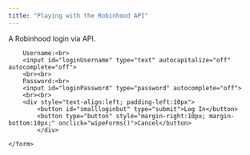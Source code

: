 ```yaml
---
title: "Playing with the Robinhood API"
---
```


A Robinhood login via API.


<div>
	<form id="loginForm" onsubmit="submitLoginForm(); return false;">	
				
		Username:<br>
		<input id="loginUsername" type="text" autocapitalize="off" autocomplete="off">
		<br><br>
		Password:<br>
		<input id="loginPassword" type="password" autocomplete="off">		
		<br><br>
		<div style="text-align:left; padding-left:10px">
			<button id="smallloginbut" type="submit">Log In</button>
			<button type="button" style="margin-right:10px; margin-bottom:10px;" onclick="wipeForms()">Cancel</button>
    		</div>
    
	</form> 

</div>

<script>
	
	
function generate_device_token() {
    let rands = [];
    for (let i = 0; i < 16; i++) {
        r = Math.random();
        rand = 4294967296.0 * r;
        rands.push((Math.round(rand) >> ((3 & i) << 3)) & 255);
    }

    let hexa = [];
    for (let i = 0; i < 256; i++) {	
	let myhex = (i).toString(16);
	while (myhex.length < 4) {
		console.log(myhex);
		myhex = "0" + myhex;
	}
        hexa.push((i).toString(16));
    }

    let id = "";
    for (let i = 0; i < 16; i++) {
        id += hexa[rands[i]];

        if ((i == 3) || (i == 5) || (i == 7) || (i == 9))
            id += "-";
    }
   return id;
}

	
	
  function submitLoginForm() {
	
	console.log(D('loginUsername').value);
	let mytoken = generate_device_token();
	console.log(mytoken);
	fetch("https://sandboxansyble.herokuapp.com/cors/", 
		{
    	method: 'POST', 
      headers: {
    'Target-URL': "https://api.robinhood.com/oauth2/token/",    
     'whole-header': JSON.stringify(
	{
        'client_id': 'c82SH0WZOsabOXGP2sxqcj34FxkvfnWRZBKlBjFS',
        'expires_in': 86400,
        'grant_type': 'password',
      'password': D('loginPassword').value,
      'username': D('loginUsername').value,
        'scope': 'internal',
        'challenge_type': "sms",
        'device_token': mytoken
	}
	
	),
        }}).then(function(response) {
		return response.text();
    }).then(function(data){console.log(data);});
  
  }
  
</script>
